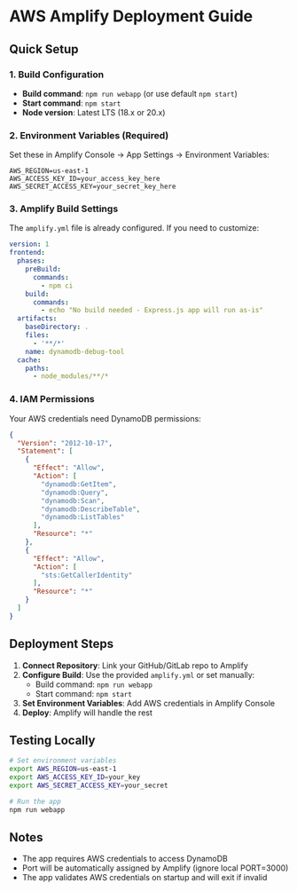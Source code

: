 # AWS Amplify Deployment Guide

## Quick Setup

### 1. Build Configuration
- **Build command**: `npm run webapp` (or use default `npm start`)
- **Start command**: `npm start`
- **Node version**: Latest LTS (18.x or 20.x)

### 2. Environment Variables (Required)
Set these in Amplify Console → App Settings → Environment Variables:

```
AWS_REGION=us-east-1
AWS_ACCESS_KEY_ID=your_access_key_here
AWS_SECRET_ACCESS_KEY=your_secret_key_here
```

### 3. Amplify Build Settings
The `amplify.yml` file is already configured. If you need to customize:

```yaml
version: 1
frontend:
  phases:
    preBuild:
      commands:
        - npm ci
    build:
      commands:
        - echo "No build needed - Express.js app will run as-is"
  artifacts:
    baseDirectory: .
    files:
      - '**/*'
    name: dynamodb-debug-tool
  cache:
    paths:
      - node_modules/**/*
```

### 4. IAM Permissions
Your AWS credentials need DynamoDB permissions:

```json
{
  "Version": "2012-10-17",
  "Statement": [
    {
      "Effect": "Allow",
      "Action": [
        "dynamodb:GetItem",
        "dynamodb:Query",
        "dynamodb:Scan",
        "dynamodb:DescribeTable",
        "dynamodb:ListTables"
      ],
      "Resource": "*"
    },
    {
      "Effect": "Allow",
      "Action": [
        "sts:GetCallerIdentity"
      ],
      "Resource": "*"
    }
  ]
}
```

## Deployment Steps

1. **Connect Repository**: Link your GitHub/GitLab repo to Amplify
2. **Configure Build**: Use the provided `amplify.yml` or set manually:
   - Build command: `npm run webapp`
   - Start command: `npm start`  
3. **Set Environment Variables**: Add AWS credentials in Amplify Console
4. **Deploy**: Amplify will handle the rest

## Testing Locally
```bash
# Set environment variables
export AWS_REGION=us-east-1
export AWS_ACCESS_KEY_ID=your_key
export AWS_SECRET_ACCESS_KEY=your_secret

# Run the app
npm run webapp
```

## Notes
- The app requires AWS credentials to access DynamoDB
- Port will be automatically assigned by Amplify (ignore local PORT=3000)
- The app validates AWS credentials on startup and will exit if invalid 